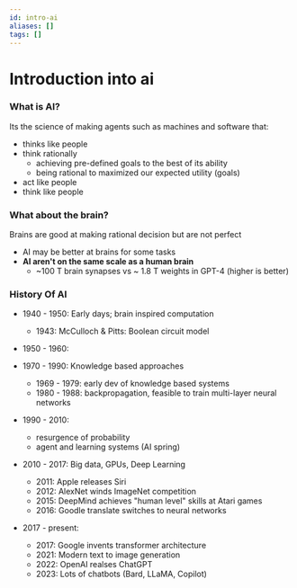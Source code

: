 ```yaml
---
id: intro-ai
aliases: []
tags: []
---
```


# Introduction into ai

### What is AI?

Its the science of making agents such as machines and software that:

- thinks like people
- think rationally
  - achieving pre-defined goals to the best of its ability
  - being rational to maximized our expected utility (goals)
- act like people
- think like people

### What about the brain?

Brains are good at making rational decision but are not perfect

- AI may be better at brains for some tasks
- **AI aren't on the same scale as a human brain**
  - ~100 T brain synapses vs ~ 1.8 T weights in GPT-4 (higher is better)

### History Of AI

- 1940 - 1950: Early days; brain inspired computation

  - 1943: McCulloch & Pitts: Boolean circuit model

- 1950 - 1960:

- 1970 - 1990: Knowledge based approaches

  - 1969 - 1979: early dev of knowledge based systems
  - 1980 - 1988: backpropagation, feasible to train multi-layer neural networks

- 1990 - 2010:

  - resurgence of probability
  - agent and learning systems (AI spring)

- 2010 - 2017: Big data, GPUs, Deep Learning

  - 2011: Apple releases Siri
  - 2012: AlexNet winds ImageNet competition
  - 2015: DeepMind achieves "human level" skills at Atari games
  - 2016: Goodle translate switches to neural networks

- 2017 - present:

  - 2017: Google invents transformer architecture
  - 2021: Modern text to image generation
  - 2022: OpenAI realses ChatGPT
  - 2023: Lots of chatbots (Bard, LLaMA, Copilot)
